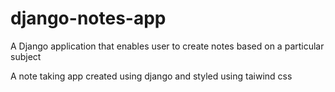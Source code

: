 # django-notes-app
A Django application that enables user to create notes based on a particular subject


A note taking app created using django and styled using taiwind css 
